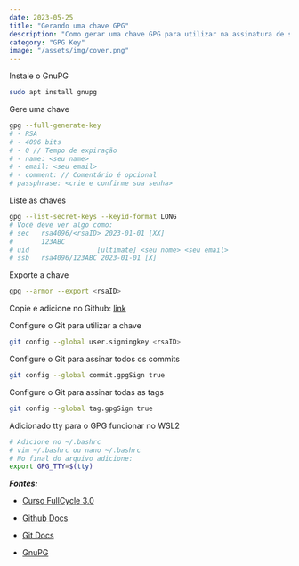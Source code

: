 ```yaml
---
date: 2023-05-25
title: "Gerando uma chave GPG"
description: "Como gerar uma chave GPG para utilizar na assinatura de seus commits e tags."
category: "GPG Key"
image: "/assets/img/cover.png"
---
```


Instale o GnuPG

```bash
sudo apt install gnupg
```

Gere uma chave

```bash
gpg --full-generate-key
# - RSA
# - 4096 bits
# - 0 // Tempo de expiração
# - name: <seu name>
# - email: <seu email>
# - comment: // Comentário é opcional
# passphrase: <crie e confirme sua senha>
```

Liste as chaves

```bash
gpg --list-secret-keys --keyid-format LONG
# Você deve ver algo como:
# sec   rsa4096/<rsaID> 2023-01-01 [XX]
#       123ABC
# uid                 [ultimate] <seu nome> <seu email>
# ssb   rsa4096/123ABC 2023-01-01 [X]
```

Exporte a chave

```bash
gpg --armor --export <rsaID>
```

Copie e adicione no Github: <a href="https://github.com/settings/gpg/new" target="_blank" rel="noopener noreferrer">link</a>

Configure o Git para utilizar a chave

```bash
git config --global user.signingkey <rsaID>
```

Configure o Git para assinar todos os commits

```bash
git config --global commit.gpgSign true
```

Configure o Git para assinar todas as tags

```bash
git config --global tag.gpgSign true
```

Adicionado tty para o GPG funcionar no WSL2

```bash
# Adicione no ~/.bashrc
# vim ~/.bashrc ou nano ~/.bashrc
# No final do arquivo adicione:
export GPG_TTY=$(tty)
```

**_Fontes:_**

- <a href="https://curso.fullcycle.com.br/curso-fullcycle/" target="_blank" rel="noopener noreferrer">Curso FullCycle 3.0</a>

- <a href="https://docs.github.com/en/authentication/managing-commit-signature-verification/generating-a-new-gpg-key">Github Docs</a>

- <a href="https://git-scm.com/docs/">Git Docs</a>

- <a href="https://www.gnupg.org/download/" target="_blank" rel="noopener noreferrer">GnuPG</a>
